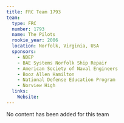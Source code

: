 ```yaml
---
title: FRC Team 1793
team:
  type: FRC
  number: 1793
  name: The Pilots
  rookie_year: 2006
  location: Norfolk, Virginia, USA
  sponsors:
    - NDEP
    - BAE Systems Norfolk Ship Repair
    - American Society of Naval Engineers
    - Booz Allen Hamilton
    - National Defense Education Program
    - Norview High
  links:
    Website: 
---
```

No content has been added for this team